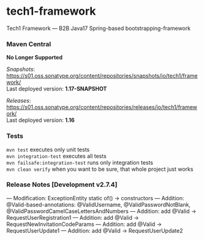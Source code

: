 # tech1-framework
Tech1 Framework — B2B Java17 Spring-based bootstrapping-framework 

### Maven Central
**No Longer Supported**

_Snapshots_: https://s01.oss.sonatype.org/content/repositories/snapshots/io/tech1/framework/  
Last deployed version: **1.17-SNAPSHOT**  

_Releases_: https://s01.oss.sonatype.org/content/repositories/releases/io/tech1/framework/  
Last deployed version: **1.16** 

### Tests
`mvn test` executes only unit tests  
`mvn integration-test` executes all tests  
`mvn failsafe:integration-test` runs only integration tests  
`mvn clean verify` when you want to be sure, that whole project just works  

### Release Notes [Development v2.7.4]
— Modification: ExceptionEntity static of() → constructors
— Addition: @Valid-based-annotations: @ValidUsername, @ValidPasswordNotBlank, @ValidPasswordCamelCaseLettersAndNumbers
— Addition: add @Valid → RequestUserRegistration1
— Addition: add @Valid → RequestNewInvitationCodeParams
— Addition: add @Valid → RequestUserUpdate1
— Addition: add @Valid → RequestUserUpdate2
